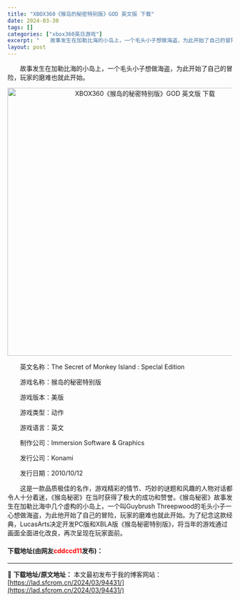 ```yaml
---
title: "XBOX360《猴岛的秘密特别版》GOD 英文版 下载"
date: 2024-03-30
tags: []
categories: ["xbox360英日游戏"]
excerpt: "　　故事发生在加勒比海的小岛上，一个毛头小子想做海盗，为此开始了自己的冒险，玩家的磨难也就此开始。 　　英文名称：The Secret of Monkey Island : Speclal Edition 　　游戏名称：猴岛的秘密特别版 　　游戏版本：美版 　　游戏类型：动作 　　游戏语言：英文 　&hellip;"
layout: post
---
```


 <p>　　故事发生在加勒比海的小岛上，一个毛头小子想做海盗，为此开始了自己的冒险，玩家的磨难也就此开始。</p> <p align="center"><img align="" border="0" src="https://lad.sfcrom.cn/wp-content/uploads/2024/03/20240330_6607df6ca32c0.webp" width="600" alt="XBOX360《猴岛的秘密特别版》GOD 英文版 下载" /></p> <p>　　英文名称：The Secret of Monkey Island : Speclal Edition</p> <p>　　游戏名称：猴岛的秘密特别版</p> <p>　　游戏版本：美版</p> <p>　　游戏类型：动作</p> <p>　　游戏语言：英文</p> <p>　　制作公司：Immersion Software &amp; Graphics</p> <p>　　发行公司：Konami</p> <p>　　发行日期：2010/10/12</p> <p>　　这是一款品质极佳的名作，游戏精彩的情节、巧妙的谜题和风趣的人物对话都令人十分着迷，《猴岛秘密》在当时获得了极大的成功和赞誉。《猴岛秘密》故事发生在加勒比海中几个虚构的小岛上，一个叫Guybrush Threepwood的毛头小子一心想做海盗，为此他开始了自己的冒险，玩家的磨难也就此开始。为了纪念这款经典，LucasArts决定开发PC版和XBLA版《猴岛秘密特别版》，将当年的游戏通过画面全面进化改良，再次呈现在玩家面前。</p> <p><h4>下载地址(由网友<font color="red">cddccd11</font>发布)：</h4></p> 

---
📖 **下载地址/原文地址：** 本文最初发布于我的博客网站：[https://lad.sfcrom.cn/2024/03/94431/](https://lad.sfcrom.cn/2024/03/94431/)
